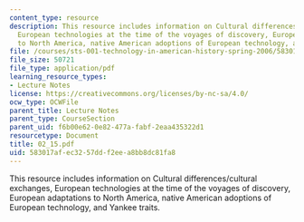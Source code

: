 ```yaml
---
content_type: resource
description: This resource includes information on Cultural differences/cultural exchanges,
  European technologies at the time of the voyages of discovery, European adaptations
  to North America, native American adoptions of European technology, and Yankee traits.
file: /courses/sts-001-technology-in-american-history-spring-2006/583017afec3257ddf2eea8bb8dc81fa8_02_15.pdf
file_size: 50721
file_type: application/pdf
learning_resource_types:
- Lecture Notes
license: https://creativecommons.org/licenses/by-nc-sa/4.0/
ocw_type: OCWFile
parent_title: Lecture Notes
parent_type: CourseSection
parent_uid: f6b00e62-0e82-477a-fabf-2eaa435322d1
resourcetype: Document
title: 02_15.pdf
uid: 583017af-ec32-57dd-f2ee-a8bb8dc81fa8
---
```

This resource includes information on Cultural differences/cultural exchanges, European technologies at the time of the voyages of discovery, European adaptations to North America, native American adoptions of European technology, and Yankee traits.